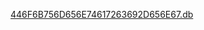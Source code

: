 <p><a href="DB/446F6B756D656E74617263692D656E67.db">446F6B756D656E74617263692D656E67.db</a></p>
<p><a href="DB/646A65636A69.db"</a></p>
<p><a href="DB/66696C6D2D736572696A65.db"</a></p>
<p><a href="DB/6872766174736B69.db"</a></p>
<p><a href="DB/6C6966657374796C65.db"</a></p>
<p><a href="DB/73706F7274.db"</a></p>
<p><a href="DB/74762D6D75736963.db"</a></p>
